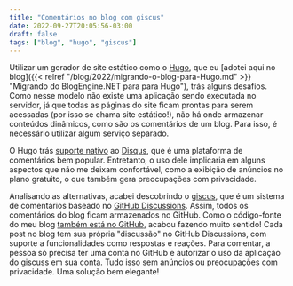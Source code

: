 ```yaml
---
title: "Comentários no blog com giscus"
date: 2022-09-27T20:05:56-03:00
draft: false
tags: ["blog", "hugo", "giscus"]
---
```


Utilizar um gerador de site estático como o [Hugo](https://gohugo.io/), que eu [adotei aqui no blog]({{< relref "/blog/2022/migrando-o-blog-para-Hugo.md" >}} "Migrando do BlogEngine.NET para para Hugo"), trás alguns desafios. Como nesse modelo não existe uma aplicação sendo executada no servidor, já que todas as páginas do site ficam prontas para serem acessadas (por isso se chama site estático!), não há onde armazenar conteúdos dinâmicos, como são os comentários de um blog. Para isso, é necessário utilizar algum serviço separado.

O Hugo trás [suporte nativo](https://gohugo.io/content-management/comments/) ao [Disqus](https://disqus.com/), que é uma plataforma de comentários bem popular. Entretanto, o uso dele implicaria em alguns aspectos que não me deixam confortável, como a exibição de anúncios no plano gratuito, o que também gera preocupações com privacidade.

Analisando as alternativas, acabei descobrindo o [giscus](https://giscus.app/), que é um sistema de comentários baseado no [GitHub Discussions](https://docs.github.com/pt/discussions/collaborating-with-your-community-using-discussions/about-discussions). Assim, todos os comentários do blog ficam armazenados no GitHub. Como o código-fonte do meu blog [também está no GitHub](https://github.com/roneda/bytenotfound), acabou fazendo muito sentido! Cada post no blog tem sua própria "discussão" no GitHub Discussions, com suporte a funcionalidades como respostas e reações. Para comentar, a pessoa só precisa ter uma conta no GitHub e autorizar o uso da aplicação do giscuss em sua conta. Tudo isso sem anúncios ou preocupações com privacidade. Uma solução bem elegante!